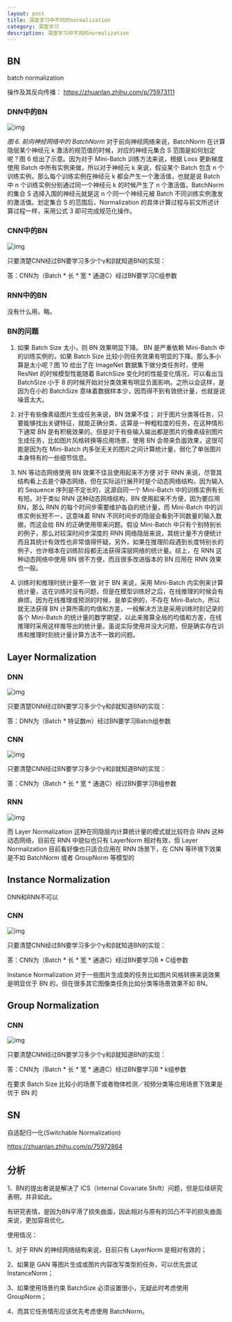 ```yaml
---
layout: post
title: 深度学习中不同的normalization
category: 深度学习
description: 深度学习中不同的normalization
---
```


## BN 

batch normalization

操作及其反向传播： https://zhuanlan.zhihu.com/p/75973111 

### DNN中的BN

![img](https://pic1.zhimg.com/80/v2-e9d6fe6d521a670ba25ef66b31d586e4_hd.jpg)

*图 6. 前向神经网络中的 BatchNorm* 对于前向神经网络来说，BatchNorm 在计算隐层某个神经元 k 激活的规范值的时候，对应的神经元集合 S 范围是如何划定呢？图 6 给出了示意。因为对于 Mini-Batch 训练方法来说，根据 Loss 更新梯度使用 Batch 中所有实例来做，所以对于神经元 k 来说，假设某个 Batch 包含 n 个训练实例，那么每个训练实例在神经元 k 都会产生一个激活值，也就是说 Batch 中 n 个训练实例分别通过同一个神经元 k 的时候产生了 n 个激活值，BatchNorm 的集合 S 选择入围的神经元就是这 n 个同一个神经元被 Batch 不同训练实例激发的激活值。划定集合 S 的范围后，Normalization 的具体计算过程与前文所述计算过程一样，采用公式 3 即可完成规范化操作。

### CNN中的BN

![img](https://pic2.zhimg.com/80/v2-3a73eb4caaa220d4a86f3ac5666cb1c9_hd.jpg)

只要清楚CNN经过BN要学习多少个γ和β就知道BN的实现：

答：CNN为（Batch * 长 * 宽 * 通道C）经过BN要学习C组参数

### RNN中的BN

没有什么用，略。

### BN的问题

1. 如果 Batch Size 太小，则 BN 效果明显下降。 BN 是严重依赖 Mini-Batch 中的训练实例的，如果 Batch Size 比较小则任务效果有明显的下降。那么多小算是太小呢？图 10 给出了在 ImageNet 数据集下做分类任务时，使用 ResNet 的时候模型性能随着 BatchSize 变化时的性能变化情况，可以看出当 BatchSize 小于 8 的时候开始对分类效果有明显负面影响。之所以会这样，是因为在小的 BatchSize 意味着数据样本少，因而得不到有效统计量，也就是说噪音太大。

2. 对于有些像素级图片生成任务来说，BN 效果不佳； 对于图片分类等任务，只要能够找出关键特征，就能正确分类，这算是一种粗粒度的任务，在这种情形下通常 BN 是有积极效果的。但是对于有些输入输出都是图片的像素级别图片生成任务，比如图片风格转换等应用场景，使用 BN 会带来负面效果，这很可能是因为在 Mini-Batch 内多张无关的图片之间计算统计量，弱化了单张图片本身特有的一些细节信息。
3. NN 等动态网络使用 BN 效果不佳且使用起来不方便 对于 RNN 来说，尽管其结构看上去是个静态网络，但在实际运行展开时是个动态网络结构，因为输入的 Sequence 序列是不定长的，这源自同一个 Mini-Batch 中的训练实例有长有短。对于类似 RNN 这种动态网络结构，BN 使用起来不方便，因为要应用 BN，那么 RNN 的每个时间步需要维护各自的统计量，而 Mini-Batch 中的训练实例长短不一，这意味着 RNN 不同时间步的隐层会看到不同数量的输入数据，而这会给 BN 的正确使用带来问题。假设 Mini-Batch 中只有个别特别长的例子，那么对较深时间步深度的 RNN 网络隐层来说，其统计量不方便统计而且其统计有效性也非常值得怀疑。另外，如果在推理阶段遇到长度特别长的例子，也许根本在训练阶段都无法获得深层网络的统计量。综上，在 RNN 这种动态网络中使用 BN 很不方便，而且很多改进版本的 BN 应用在 RNN 效果也一般。
4. 训练时和推理时统计量不一致 对于 BN 来说，采用 Mini-Batch 内实例来计算统计量，这在训练时没有问题，但是在模型训练好之后，在线推理的时候会有麻烦。因为在线推理或预测的时候，是单实例的，不存在 Mini-Batch，所以就无法获得 BN 计算所需的均值和方差，一般解决方法是采用训练时刻记录的各个 Mini-Batch 的统计量的数学期望，以此来推算全局的均值和方差，在线推理时采用这样推导出的统计量。虽说实际使用并没大问题，但是确实存在训练和推理时刻统计量计算方法不一致的问题。

##  **Layer**  Normalization

### DNN

![img](https://pic2.zhimg.com/80/v2-dff68f254979f8da014532a2b3f2d381_hd.jpg)

只要清楚DNN经过BN要学习多少个γ和β就知道BN的实现：

答：DNN为（Batch * 特证数m）经过BN要学习Batch组参数

### CNN

![img](https://pic4.zhimg.com/80/v2-375434e01e836e73944889819ca1cb4b_hd.jpg)

只要清楚CNN经过BN要学习多少个γ和β就知道BN的实现：

答：CNN为（Batch * 长 * 宽 * 通道C）经过BN要学习B组参数

### RNN

![img](https://pic3.zhimg.com/80/v2-572d9bdffa0bc757b34dac40ae054846_hd.jpg)

而 Layer Normalization 这种在同隐层内计算统计量的模式就比较符合 RNN 这种动态网络，目前在 RNN 中貌似也只有 LayerNorm 相对有效，但 Layer Normalization 目前看好像也只适合应用在 RNN 场景下，在 CNN 等环境下效果是不如 BatchNorm 或者 GroupNorm 等模型的

## Instance Normalization

DNN和RNN不可以

### CNN

![img](https://pic3.zhimg.com/80/v2-a844c7d6e2e0e897530f2b4e1f44fc12_hd.jpg)

只要清楚CNN经过BN要学习多少个γ和β就知道BN的实现：

答：CNN为（Batch * 长 * 宽 * 通道C）经过BN要学习B * C组参数

 Instance Normalization 对于一些图片生成类的任务比如图片风格转换来说效果是明显优于 BN 的，但在很多其它图像类任务比如分类等场景效果不如 BN。

##  **Group**  Normalization 

### CNN

![img](https://pic4.zhimg.com/80/v2-672b3aeffc640fdf80d20be8434c00c7_hd.jpg)

只要清楚CNN经过BN要学习多少个γ和β就知道BN的实现：

答：CNN为（Batch * 长 * 宽 * 通道C）经过BN要学习B * k组参数

在要求 Batch Size 比较小的场景下或者物体检测／视频分类等应用场景下效果是优于 BN 的

## SN

自适配归一化(Switchable Normalization)

https://zhuanlan.zhihu.com/p/75972864

## 分析

1、BN的提出者说是解决了 ICS（Internal Covariate Shift）问题，但是后续研究表明，并非如此。

有研究表情，是因为BN平滑了损失曲面，因此相对与原有的凹凸不平的损失曲面来说，更加容易优化。

使用情况：

1、对于 RNN 的神经网络结构来说，目前只有 LayerNorm 是相对有效的；

2、如果是 GAN 等图片生成或图片内容改写类型的任务，可以优先尝试 InstanceNorm；

3、如果使用场景约束 BatchSize 必须设置很小，无疑此时考虑使用 GroupNorm；

4、而其它任务情形应该优先考虑使用 BatchNorm。